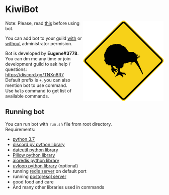 # KiwiBot

<img align=right height=256 src=.github/avatar.png>

Note: Please, read [this](https://github.com/WorstDiscordBots/KiwiBot/blob/master/README.md) before using bot.

You can add bot to your guild [with](https://discordapp.com/oauth2/authorize?client_id=394793577160376320&scope=bot&permissions=8) or [without](https://discordapp.com/oauth2/authorize?client_id=394793577160376320&scope=bot&permissions=2146958583) administrator permision.

Bot is developed by **Eugene#3778**.  
You can dm me any time or join development guild to ask help / questions: https://discord.gg/TNXn8R7  
Default prefix is `+`, you can also mention bot to use command.  
Use `help` command to get list of available commands.

## Running bot
You can run bot with `run.sh` file from root directory.  
Requirements:
* [python 3.7](https://www.python.org/downloads)
* [discord.py python library](https://github.com/Rapptz/discord.py)
* [dateutil python library](https://dateutil.readthedocs.io/en/stable)
* [Pillow python library](https://github.com/python-pillow/Pillow)
* [aioredis python library](https://aioredis.readthedocs.io/en/latest)
* [uvloop python library](https://uvloop.readthedocs.io) (optional)
* running [redis server](https://redis.io) on default port
* running [postgresql server](https://www.postgresql.org)
* good food and care
* And many other libraries used in commands


